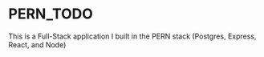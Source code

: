 # PERN_TODO

This is a Full-Stack application I built in the PERN stack (Postgres, Express, React, and Node)